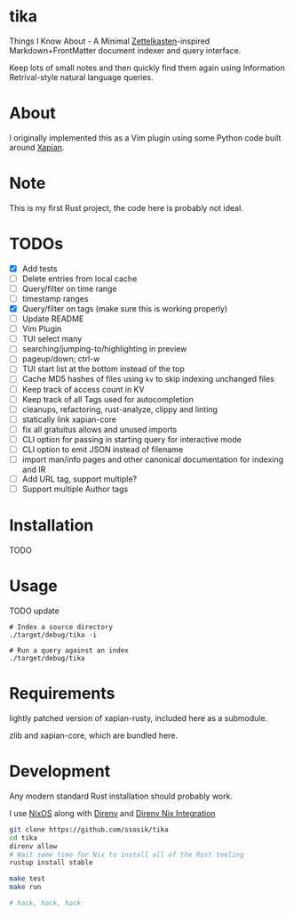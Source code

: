 # tika

Things I Know About - A Minimal [Zettelkasten](https://zettelkasten.de/posts/overview/#principles)-inspired Markdown+FrontMatter document indexer and query interface.

Keep lots of small notes and then quickly find them again using Information
Retrival-style natural language queries.

# About

I originally implemented this as a Vim plugin using some Python code built
around [Xapian](https://xapian.org/).

# Note

This is my first Rust project, the code here is probably not ideal.

# TODOs

* [x] Add tests
* [ ] Delete entries from local cache
* [ ] Query/filter on time range
* [ ] timestamp ranges
* [x] Query/filter on tags (make sure this is working properly)
* [ ] Update README
* [ ] Vim Plugin
* [ ] TUI select many
* [ ] searching/jumping-to/highlighting in preview
* [ ] pageup/down; ctrl-w
* [ ] TUI start list at the bottom instead of the top
* [ ] Cache MD5 hashes of files using `kv` to skip indexing unchanged files
* [ ] Keep track of access count in KV
* [ ] Keep track of all Tags used for autocompletion
* [ ] cleanups, refactoring, rust-analyze, clippy and linting
* [ ] statically link xapian-core
* [ ] fix all gratuitus allows and unused imports
* [ ] CLI option for passing in starting query for interactive mode
* [ ] CLI option to emit JSON instead of filename
* [ ] import man/info pages and other canonical documentation for indexing and IR
* [ ] Add URL tag, support multiple?
* [ ] Support multiple Author tags

# Installation

TODO

# Usage

TODO update

```
# Index a source directory
./target/debug/tika -i

# Run a query against an index
./target/debug/tika
```

# Requirements

lightly patched version of xapian-rusty, included here as a submodule.

zlib and xapian-core, which are bundled here.

# Development

Any modern standard Rust installation should probably work.

I use [NixOS](https://nixos.org/) along with [Direnv](https://direnv.net/) and [Direnv Nix Integration](https://github.com/direnv/direnv/wiki/Nix)

```bash
git clone https://github.com/ssosik/tika
cd tika
direnv allow
# Wait some time for Nix to install all of the Rust tooling
rustup install stable

make test
make run

# hack, hack, hack
```
